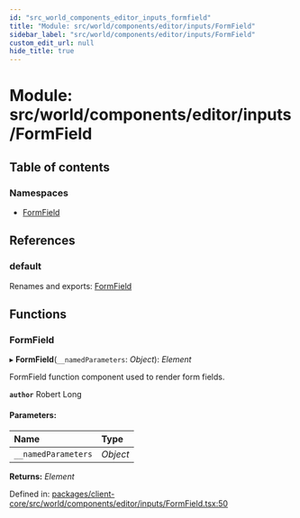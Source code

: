 ```yaml
---
id: "src_world_components_editor_inputs_formfield"
title: "Module: src/world/components/editor/inputs/FormField"
sidebar_label: "src/world/components/editor/inputs/FormField"
custom_edit_url: null
hide_title: true
---
```


# Module: src/world/components/editor/inputs/FormField

## Table of contents

### Namespaces

- [FormField](src_world_components_editor_inputs_formfield.formfield.md)

## References

### default

Renames and exports: [FormField](src_world_components_editor_inputs_formfield.md#formfield)

## Functions

### FormField

▸ **FormField**(`__namedParameters`: *Object*): *Element*

FormField function component used to render form fields.

**`author`** Robert Long

#### Parameters:

Name | Type |
:------ | :------ |
`__namedParameters` | *Object* |

**Returns:** *Element*

Defined in: [packages/client-core/src/world/components/editor/inputs/FormField.tsx:50](https://github.com/xr3ngine/xr3ngine/blob/673ad6a5f/packages/client-core/src/world/components/editor/inputs/FormField.tsx#L50)
